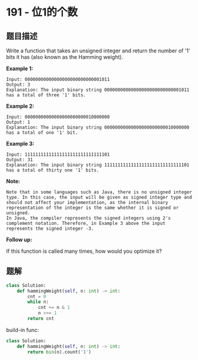 # 191 - 位1的个数

## 题目描述
Write a function that takes an unsigned integer and return the number of '1' bits it has (also known as the Hamming weight).

 

**Example 1:**

	Input: 00000000000000000000000000001011
	Output: 3
	Explanation: The input binary string 00000000000000000000000000001011 has a total of three '1' bits.

**Example 2:**

	Input: 00000000000000000000000010000000
	Output: 1
	Explanation: The input binary string 00000000000000000000000010000000 has a total of one '1' bit.

**Example 3:**

	Input: 11111111111111111111111111111101
	Output: 31
	Explanation: The input binary string 11111111111111111111111111111101 has a total of thirty one '1' bits.
 

**Note:**

	Note that in some languages such as Java, there is no unsigned integer type. In this case, the input will be given as signed integer type and should not affect your implementation, as the internal binary representation of the integer is the same whether it is signed or unsigned.
	In Java, the compiler represents the signed integers using 2's complement notation. Therefore, in Example 3 above the input represents the signed integer -3.
	 

**Follow up:**

If this function is called many times, how would you optimize it?


## 题解
```python
class Solution:
    def hammingWeight(self, n: int) -> int:
        cnt = 0
        while n:
            cnt += n & 1
            n >>= 1
        return cnt
```

build-in func:
```python
class Solution:
    def hammingWeight(self, n: int) -> int:
        return bin(n).count('1')
```